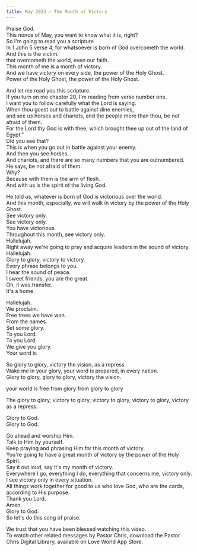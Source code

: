 ```yaml
---
title: May 2023 – The Month of Victory
---
```

 Praise God.  
This nonce of May, you want to know what it is, right?  
So I'm going to read you a scripture  
 In 1 John 5 verse 4, for whatsoever is born of God overcometh the world.  
And this is the victim.  
 that overcometh the world, even our faith.  
This month of me is a month of victory.  
And we have victory on every side, the power of the Holy Ghost.  
 Power of the Holy Ghost, the power of the Holy Ghost.  


  
And let me read you this scripture.  
If you turn on me chapter 20, I'm reading from verse number one.  
I want you to follow carefully what the Lord is saying.  
When thou goest out to battle against dine enemies,  
 and see us horses and chariots, and the people more than thou, be not afraid of them.  
For the Lord thy God is with thee, which brought thee up out of the land of Egypt."  
Did you see that?  
This is when you go out in battle against your enemy.  
And then you see horses.  
 And chariots, and there are so many numbers that you are outnumbered.  
He says, be not afraid of them.  
Why?  
Because with them is the arm of flesh.  
And with us is the spirit of the living God.  


  
 He told us, whatever is born of God is victorious over the world.  
And this month, especially, we will walk in victory by the power of the Holy Ghost.  
See victory only.  
 See victory only.  
You have victorious.  
Throughout this month, see victory only.  
Hallelujah.  
Right away we're going to pray and acquire leaders in the sound of victory.  
Hallelujah.  
 Glory to glory, victory to victory.  
Every phrase belongs to you.  
I hear the sound of peace.  
I sweet friends, you are the great.  
Oh, it was transfer.  
It's a home.  


  
 Hallelujah.  
We proclaim.  
Free trees we have won.  
From the names.  
Set some glory.  
To you Lord.  
To you Lord.  
We give you glory.  
Your word is  


  
 So glory to glory, victory the vision, as a repress.  
Wake me in your glory, your word is prepared, in every nation.  
Glory to glory, glory to glory, victory the vision.  


  
 your world is free from glory from glory to glory  


  
 The glory to glory, victory to glory, victory to glory, victory to glory, victory as a repress.  


  
 Glory to God.  
Glory to God.  


  
 Go ahead and worship Him.  
Talk to Him by yourself.  
Keep praying and phrasing Him for this month of victory.  
You're going to have a great month of victory by the power of the Holy Spirit.  
Say it out loud, say it's my month of victory.  
 Everywhere I go, everything I do, everything that concerns me, victory only.  
I see victory only in every situation.  
All things work together for good to us who love God, who are the cards,  
 according to His purpose.  
Thank you Lord.  
Amen.  
Glory to God.  
So let's do this song of praise.  


  
We trust that you have been blessed watching this video.  
 To watch other related messages by Pastor Chris, download the Pastor Chris Digital Library, available on Love World App Store.